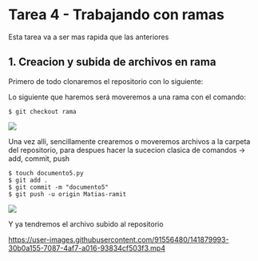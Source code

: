 # Tarea 4 - Trabajando con ramas
Esta tarea va a ser mas rapida que las anteriores

## 1. Creacion y subida de archivos en rama
Primero de todo clonaremos el repositorio con lo siguiente:

Lo siguiente que haremos será moveremos a una rama con el comando:
```b
$ git checkout rama
```
![](https://i.imgur.com/ZPCQ8l3.png)

Una vez alli, sencillamente crearemos o moveremos archivos a la carpeta del repositorio, para despues hacer la sucecion clasica de comandos -> add, commit, push
```b
$ touch documento5.py
$ git add .
$ git commit -m "documento5"
$ git push -u origin Matias-ramit
```
![](https://i.imgur.com/XpvnswT.png)

Y ya tendremos el archivo subido al repositorio



https://user-images.githubusercontent.com/91556480/141879993-30b0a155-7087-4af7-a016-93834cf503f3.mp4

